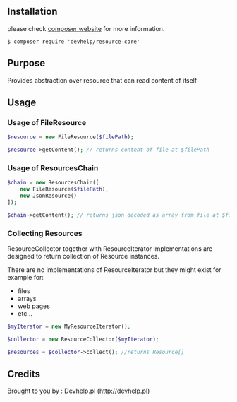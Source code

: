 ## Installation

please check [composer website](http://getcomposer.org) for more information.

```
$ composer require 'devhelp/resource-core'
```

## Purpose

Provides abstraction over resource that can read content of itself

## Usage

### Usage of FileResource

```php
$resource = new FileResource($filePath);

$resource->getContent(); // returns content of file at $filePath

```

### Usage of ResourcesChain

```php
$chain = new ResourcesChain([
    new FileResource($filePath),
    new JsonResource()
]);

$chain->getContent(); // returns json decoded as array from file at $filePath

```

### Collecting Resources

ResourceCollector together with ResourceIterator implementations are designed to return collection of
Resource instances.

There are no implementations of ResourceIterator but they might exist for example for:
- files
- arrays
- web pages
- etc...


```php
$myIterator = new MyResourceIterator();

$collector = new ResourceCollector($myIterator);

$resources = $collector->collect(); //returns Resource[]
```

## Credits

Brought to you by : Devhelp.pl (http://devhelp.pl)
